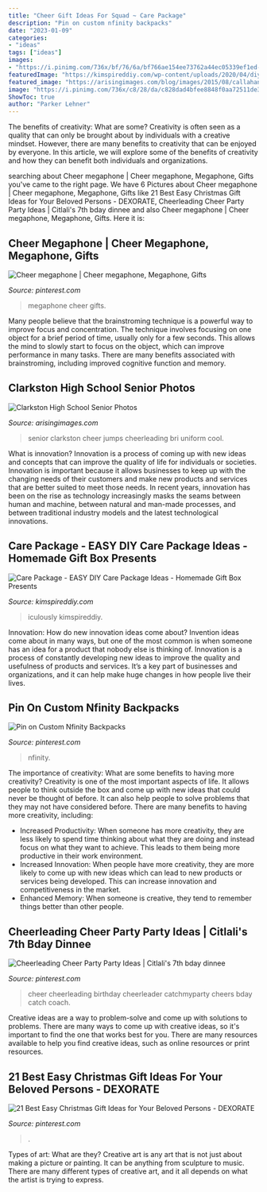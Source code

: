 ```yaml
---
title: "Cheer Gift Ideas For Squad ~ Care Package"
description: "Pin on custom nfinity backpacks"
date: "2023-01-09"
categories:
- "ideas"
tags: ["ideas"]
images:
- "https://i.pinimg.com/736x/bf/76/6a/bf766ae154ee73762a44ec05339ef1ed--cheer-birthday-gymnastics-birthday.jpg?b=t"
featuredImage: "https://kimspireddiy.com/wp-content/uploads/2020/04/diy-care-package-red-2.jpg"
featured_image: "https://arisingimages.com/blog/images/2015/08/callahan_147.jpg"
image: "https://i.pinimg.com/736x/c8/28/da/c828dad4bfee8848f0aa72511de34ab4.jpg"
ShowToc: true
author: "Parker Lehner"
---
```



The benefits of creativity: What are some?
Creativity is often seen as a quality that can only be brought about by individuals with a creative mindset. However, there are many benefits to creativity that can be enjoyed by everyone. In this article, we will explore some of the benefits of creativity and how they can benefit both individuals and organizations.

	

		
searching about Cheer megaphone | Cheer megaphone, Megaphone, Gifts you've came to the right page. We have 6 Pictures about Cheer megaphone | Cheer megaphone, Megaphone, Gifts like 21 Best Easy Christmas Gift Ideas for Your Beloved Persons - DEXORATE, Cheerleading Cheer Party Party Ideas | Citlali&#039;s 7th bday dinnee and also Cheer megaphone | Cheer megaphone, Megaphone, Gifts. Here it is:
		
    
## Cheer Megaphone | Cheer Megaphone, Megaphone, Gifts

<img loading=lazy src="https://i.pinimg.com/736x/70/4c/f3/704cf354a563726a0c1e953e9c0f3f16--cheer-megaphone.jpg" onerror="this.onerror=null;this.src='https://tse2.mm.bing.net/th?id=OIP.d18o_vH1CE46AHFWL-LKVgHaJ3&amp;pid=15.1';" alt="Cheer megaphone | Cheer megaphone, Megaphone, Gifts">

_Source: pinterest.com_

>megaphone cheer gifts. 

	

Many people believe that the brainstroming technique is a powerful way to improve focus and concentration. The technique involves focusing on one object for a brief period of time, usually only for a few seconds. This allows the mind to slowly start to focus on the object, which can improve performance in many tasks. There are many benefits associated with brainstroming, including improved cognitive function and memory.

    
## Clarkston High School Senior Photos

<img loading=lazy src="https://arisingimages.com/blog/images/2015/08/callahan_147.jpg" onerror="this.onerror=null;this.src='https://tse3.mm.bing.net/th?id=OIP.TLWM-d5f2E145mMAXijAngHaFI&amp;pid=15.1';" alt="Clarkston High School Senior Photos">

_Source: arisingimages.com_

>senior clarkston cheer jumps cheerleading bri uniform cool. 

	

What is innovation?
Innovation is a process of coming up with new ideas and concepts that can improve the quality of life for individuals or societies. Innovation is important because it allows businesses to keep up with the changing needs of their customers and make new products and services that are better suited to meet those needs. In recent years, innovation has been on the rise as technology increasingly masks the seams between human and machine, between natural and man-made processes, and between traditional industry models and the latest technological innovations.

    
## Care Package - EASY DIY Care Package Ideas - Homemade Gift Box Presents

<img loading=lazy src="https://kimspireddiy.com/wp-content/uploads/2020/04/diy-care-package-red-2.jpg" onerror="this.onerror=null;this.src='https://tse4.mm.bing.net/th?id=OIP.vJHL88l2ef72zyv6oqnf3wHaNM&amp;pid=15.1';" alt="Care Package - EASY DIY Care Package Ideas - Homemade Gift Box Presents">

_Source: kimspireddiy.com_

>iculously kimspireddiy. 

	

Innovation: How do new innovation ideas come about?
Invention ideas come about in many ways, but one of the most common is when someone has an idea for a product that nobody else is thinking of. Innovation is a process of constantly developing new ideas to improve the quality and usefulness of products and services. It’s a key part of businesses and organizations, and it can help make huge changes in how people live their lives.

    
## Pin On Custom Nfinity Backpacks

<img loading=lazy src="https://i.pinimg.com/736x/8d/c0/c1/8dc0c1a94328920810c52bfaabf0b3e7.jpg" onerror="this.onerror=null;this.src='https://tse2.mm.bing.net/th?id=OIP.p6v96CPpATadkYUe5c3SyQHaJ3&amp;pid=15.1';" alt="Pin on Custom Nfinity Backpacks">

_Source: pinterest.com_

>nfinity. 

	

The importance of creativity: What are some benefits to having more creativity?
Creativity is one of the most important aspects of life. It allows people to think outside the box and come up with new ideas that could never be thought of before. It can also help people to solve problems that they may not have considered before. There are many benefits to having more creativity, including: 
- Increased Productivity: When someone has more creativity, they are less likely to spend time thinking about what they are doing and instead focus on what they want to achieve. This leads to them being more productive in their work environment. 
- Increased Innovation: When people have more creativity, they are more likely to come up with new ideas which can lead to new products or services being developed. This can increase innovation and competitiveness in the market. 
- Enhanced Memory: When someone is creative, they tend to remember things better than other people.

    
## Cheerleading Cheer Party Party Ideas | Citlali&#039;s 7th Bday Dinnee

<img loading=lazy src="https://i.pinimg.com/736x/bf/76/6a/bf766ae154ee73762a44ec05339ef1ed--cheer-birthday-gymnastics-birthday.jpg?b=t" onerror="this.onerror=null;this.src='https://tse1.mm.bing.net/th?id=OIP.HVByh6vSY6_apjG45deaogHaJ3&amp;pid=15.1';" alt="Cheerleading Cheer Party Party Ideas | Citlali&#039;s 7th bday dinnee">

_Source: pinterest.com_

>cheer cheerleading birthday cheerleader catchmyparty cheers bday catch coach. 

	

Creative ideas are a way to problem-solve and come up with solutions to problems. There are many ways to come up with creative ideas, so it's important to find the one that works best for you. There are many resources available to help you find creative ideas, such as online resources or print resources.

    
## 21 Best Easy Christmas Gift Ideas For Your Beloved Persons - DEXORATE

<img loading=lazy src="https://i.pinimg.com/736x/c8/28/da/c828dad4bfee8848f0aa72511de34ab4.jpg" onerror="this.onerror=null;this.src='https://tse1.mm.bing.net/th?id=OIP.y0Ye8MfSFr79_NpBJgCiRAHaJl&amp;pid=15.1';" alt="21 Best Easy Christmas Gift Ideas for Your Beloved Persons - DEXORATE">

_Source: pinterest.com_

>. 

	

Types of art: What are they?
Creative art is any art that is not just about making a picture or painting. It can be anything from sculpture to music. There are many different types of creative art, and it all depends on what the artist is trying to express.

